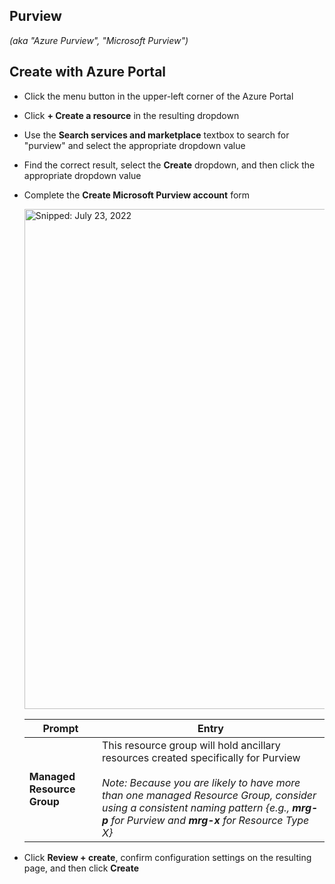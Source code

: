 ## Purview
_(aka "Azure Purview", "Microsoft Purview")_

## Create with Azure Portal

* Click the menu button in the upper-left corner of the Azure Portal
* Click **+ Create a resource** in the resulting dropdown
* Use the **Search services and marketplace** textbox to search for "purview" and select the appropriate dropdown value
* Find the correct result, select the **Create** dropdown, and then click the appropriate dropdown value
* Complete the **Create Microsoft Purview account** form

  <img src="https://user-images.githubusercontent.com/44923999/180605435-cbce8c37-faf8-4310-a478-7f1bb4e4d940.png" width="800" title="Snipped: July 23, 2022" />

  Prompt | Entry
  ------ | ------
  **Managed Resource Group** | This resource group will hold ancillary resources created specifically for Purview<br><br>_Note: Because you are likely to have more than one managed Resource Group, consider using a consistent naming pattern {e.g., **<UseCase>mrg-p** for Purview and **<UseCase>mrg-x** for Resource Type X}_

* Click **Review + create**, confirm configuration settings on the resulting page, and then click **Create**
